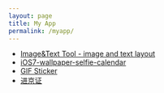 ```yaml
---
layout: page
title: My App
permalink: /myapp/
---
```


* [Image&Text Tool - image and text layout][app1]
* [iOS7-wallpaper-selfie-calendar][app2]
* [GIF Sticker][app3]
* [进京证][app4]


[app1]: https://itunes.apple.com/us/app/text-to-image-twitter-tool/id500391676?mt=8
[app2]: https://itunes.apple.com/us/app/ios7-wallpaper-selfie-calendar/id798654964?mt=8
[app3]: https://itunes.apple.com/cn/app/gif-tie-zhi/id1156926891?mt=8
[app4]: https://itunes.apple.com/cn/app/jin-jing-zheng/id859836293?mt=8